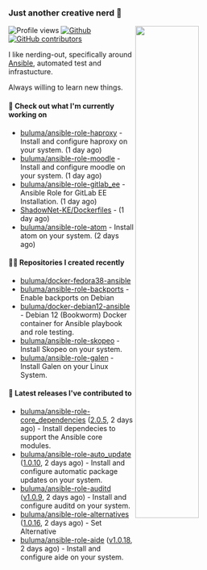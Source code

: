 ### Just another creative nerd 👋


![Profile views](https://gpvc.arturio.dev/buluma) <a href="https://gitstats.me/buluma">
  <img align="right" src="https://github-readme-stats.vercel.app/api?username=buluma&theme=gotham&show_icons=true" width="50%"/>
</a>
[![Github](https://img.shields.io/badge/-buluma-black?style=flat&labelColor=black&logo=github&logoColor=white&include_all_commits=true&count_private=true)](https://gitstats.me/buluma)
[![GitHub contributors](https://img.shields.io/github/contributors/buluma/badges.svg)](https://GitHub.com/buluma/badges/graphs/contributors/)

I like nerding-out, specifically around [Ansible](https://github.com/ansible/ansible), automated test and infrastucture.

Always willing to learn new things.

#### 👷 Check out what I'm currently working on

- [buluma/ansible-role-haproxy](https://github.com/buluma/ansible-role-haproxy) - Install and configure haproxy on your system. (1 day ago)
- [buluma/ansible-role-moodle](https://github.com/buluma/ansible-role-moodle) - Install and configure moodle on your system. (1 day ago)
- [buluma/ansible-role-gitlab_ee](https://github.com/buluma/ansible-role-gitlab_ee) - Ansible Role for GitLab EE Installation. (1 day ago)
- [ShadowNet-KE/Dockerfiles](https://github.com/ShadowNet-KE/Dockerfiles) -  (1 day ago)
- [buluma/ansible-role-atom](https://github.com/buluma/ansible-role-atom) - Install atom on your system. (2 days ago)

#### 👨‍💻 Repositories I created recently

- [buluma/docker-fedora38-ansible](https://github.com/buluma/docker-fedora38-ansible)
- [buluma/ansible-role-backports](https://github.com/buluma/ansible-role-backports) - Enable backports on Debian
- [buluma/docker-debian12-ansible](https://github.com/buluma/docker-debian12-ansible) - Debian 12 (Bookworm) Docker container for Ansible playbook and role testing.
- [buluma/ansible-role-skopeo](https://github.com/buluma/ansible-role-skopeo) - Install Skopeo on your system.
- [buluma/ansible-role-galen](https://github.com/buluma/ansible-role-galen) - Install Galen on your Linux System.

#### 🚀 Latest releases I've contributed to

- [buluma/ansible-role-core_dependencies](https://github.com/buluma/ansible-role-core_dependencies) ([2.0.5](https://github.com/buluma/ansible-role-core_dependencies/releases/tag/2.0.5), 2 days ago) - Install dependecies to support the Ansible core modules.
- [buluma/ansible-role-auto_update](https://github.com/buluma/ansible-role-auto_update) ([1.0.10](https://github.com/buluma/ansible-role-auto_update/releases/tag/1.0.10), 2 days ago) - Install and configure automatic package updates on your system.
- [buluma/ansible-role-auditd](https://github.com/buluma/ansible-role-auditd) ([v1.0.9](https://github.com/buluma/ansible-role-auditd/releases/tag/v1.0.9), 2 days ago) - Install and configure auditd on your system.
- [buluma/ansible-role-alternatives](https://github.com/buluma/ansible-role-alternatives) ([1.0.16](https://github.com/buluma/ansible-role-alternatives/releases/tag/1.0.16), 2 days ago) - Set Alternative
- [buluma/ansible-role-aide](https://github.com/buluma/ansible-role-aide) ([v1.0.18](https://github.com/buluma/ansible-role-aide/releases/tag/v1.0.18), 2 days ago) - Install and configure aide on your system.


